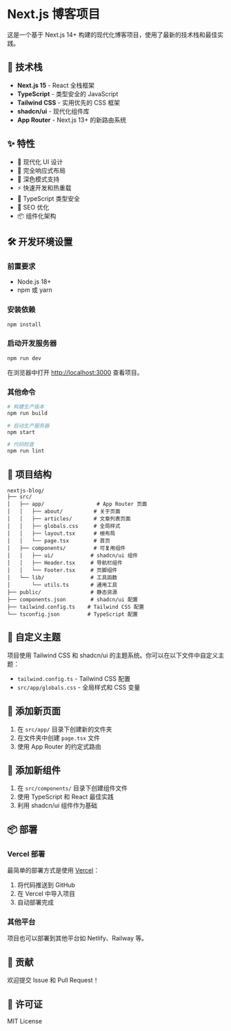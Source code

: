 # Next.js 博客项目

这是一个基于 Next.js 14+ 构建的现代化博客项目，使用了最新的技术栈和最佳实践。

## 🚀 技术栈

- **Next.js 15** - React 全栈框架
- **TypeScript** - 类型安全的 JavaScript
- **Tailwind CSS** - 实用优先的 CSS 框架
- **shadcn/ui** - 现代化组件库
- **App Router** - Next.js 13+ 的新路由系统

## ✨ 特性

- 🎨 现代化 UI 设计
- 📱 完全响应式布局
- 🌙 深色模式支持
- ⚡ 快速开发和热重载
- 🔧 TypeScript 类型安全
- 🎯 SEO 优化
- 📦 组件化架构

## 🛠️ 开发环境设置

### 前置要求

- Node.js 18+ 
- npm 或 yarn

### 安装依赖

```bash
npm install
```

### 启动开发服务器

```bash
npm run dev
```

在浏览器中打开 [http://localhost:3000](http://localhost:3000) 查看项目。

### 其他命令

```bash
# 构建生产版本
npm run build

# 启动生产服务器
npm start

# 代码检查
npm run lint
```

## 📁 项目结构

```
nextjs-blog/
├── src/
│   ├── app/                 # App Router 页面
│   │   ├── about/          # 关于页面
│   │   ├── articles/       # 文章列表页面
│   │   ├── globals.css     # 全局样式
│   │   ├── layout.tsx      # 根布局
│   │   └── page.tsx        # 首页
│   ├── components/         # 可复用组件
│   │   ├── ui/            # shadcn/ui 组件
│   │   ├── Header.tsx     # 导航栏组件
│   │   └── Footer.tsx     # 页脚组件
│   └── lib/               # 工具函数
│       └── utils.ts       # 通用工具
├── public/                # 静态资源
├── components.json        # shadcn/ui 配置
├── tailwind.config.ts    # Tailwind CSS 配置
└── tsconfig.json         # TypeScript 配置
```

## 🎨 自定义主题

项目使用 Tailwind CSS 和 shadcn/ui 的主题系统。你可以在以下文件中自定义主题：

- `tailwind.config.ts` - Tailwind CSS 配置
- `src/app/globals.css` - 全局样式和 CSS 变量

## 📝 添加新页面

1. 在 `src/app/` 目录下创建新的文件夹
2. 在文件夹中创建 `page.tsx` 文件
3. 使用 App Router 的约定式路由

## 🔧 添加新组件

1. 在 `src/components/` 目录下创建组件文件
2. 使用 TypeScript 和 React 最佳实践
3. 利用 shadcn/ui 组件作为基础

## 📦 部署

### Vercel 部署

最简单的部署方式是使用 [Vercel](https://vercel.com)：

1. 将代码推送到 GitHub
2. 在 Vercel 中导入项目
3. 自动部署完成

### 其他平台

项目也可以部署到其他平台如 Netlify、Railway 等。

## 🤝 贡献

欢迎提交 Issue 和 Pull Request！

## 📄 许可证

MIT License
